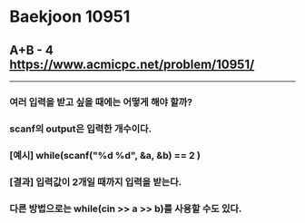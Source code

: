 Baekjoon 10951
=============
A+B - 4  <https://www.acmicpc.net/problem/10951/>
---------------
- - -
### 여러 입력을 받고 싶을 때에는 어떻게 해야 할까?
### scanf의 output은 입력한 개수이다.
### [예시] while(scanf("%d %d", &a, &b) == 2 )
### [결과] 입력값이 2개일 때까지 입력을 받는다.
### 다른 방법으로는 while(cin >> a >> b)를 사용할 수도 있다.
